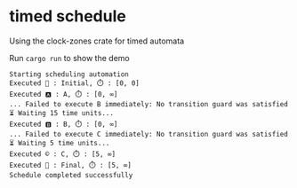 # timed schedule

Using the clock-zones crate for timed automata

Run `cargo run` to show the demo

```
Starting scheduling automation
Executed 🚦 : Initial, ⏱️ : [0, 0]
Executed 🅰️ : A, ⏱️ : [0, ∞]
... Failed to execute B immediately: No transition guard was satisfied
⏳ Waiting 15 time units...
Executed 🅱️ : B, ⏱️ : [0, ∞]
... Failed to execute C immediately: No transition guard was satisfied
⏳ Waiting 5 time units...
Executed ©️ : C, ⏱️ : [5, ∞]
Executed 🏁 : Final, ⏱️ : [5, ∞]
Schedule completed successfully
```
